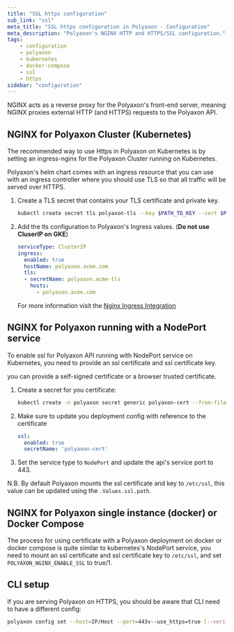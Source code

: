 ```yaml
---
title: "SSL https configuration"
sub_link: "ssl"
meta_title: "SSL https configuration in Polyaxon - Configuration"
meta_description: "Polyaxon's NGINX HTTP and HTTPS/SSL configuration."
tags:
    - configuration
    - polyaxon
    - kubernetes
    - docker-compose
    - ssl
    - https
sidebar: "configuration"
---
```


NGINX acts as a reverse proxy for the Polyaxon's front-end server, meaning NGINX proxies external HTTP (and HTTPS) requests to the Polyaxon API.

## NGINX for Polyaxon Cluster (Kubernetes)

The recommended way to use Https in Polyaxon on Kubernetes is by setting an ingress-nginx for the Polyaxon Cluster running on Kubernetes.

Polyaxon's helm chart comes with an ingress resource that you can use with an ingress controller where you should use TLS so that all traffic will be served over HTTPS.

 1. Create a TLS secret that contains your TLS certificate and private key.

    ```bash
    kubectl create secret tls polyaxon-tls --key $PATH_TO_KEY --cert $PATH_TO_CERT
    ```
    

 2. Add the tls configuration to Polyaxon's Ingress values. (**Do not use CluserIP on GKE**)
 
    ```yaml
    serviceType: ClusterIP
    ingress:
      enabled: true
      hostName: polyaxon.acme.com
      tls:
      - secretName: polyaxon.acme-tls
        hosts:
          - polyaxon.acme.com
    ```   

    For more information visit the [Nginx Ingress Integration](/integrations/nginx/)

## NGINX for Polyaxon running with a NodePort service

To enable ssl for Polyaxon API running with NodePort service on Kubernetes, you need to provide an ssl certificate and ssl certificate key.
 
you can provide a self-signed certificate or a browser trusted certificate.

 1. Create a secret for you certificate:

    ```bash
    kubectl create -n polyaxon secret generic polyaxon-cert --from-file=/path/to/certs/polyaxon.com.crt --from-file=/path/to/certs/polyaxon.com.key
    ```

 2. Make sure to update you deployment config with reference to the certificate
 
    ```yaml
    ssl:
      enabled: true  
      secretName: 'polyaxon-cert'
    ```
 3. Set the service type to `NodePort` and update the api's service port to 443.
 
 N.B. By default Polyaxon mounts the ssl certificate and key to `/etc/ssl`, this value can be updated using the `.Values.ssl.path`.

## NGINX for Polyaxon single instance (docker) or Docker Compose

The process for using certificate with a Polyaxon deployment on docker or docker compose is quite similar to kubernetes's NodePort service, 
you need to mount an ssl certificate and ssl certificate key to `/etc/ssl`, and set `POLYAXON_NGINX_ENABLE_SSL` to true/1.

## CLI setup

If you are serving Polyaxon on HTTPS, you should be aware that CLI need to have a different config:

```bash
polyaxon config set --host=IP/Host --port=443v--use_https=true [--verify_ssl]
```
